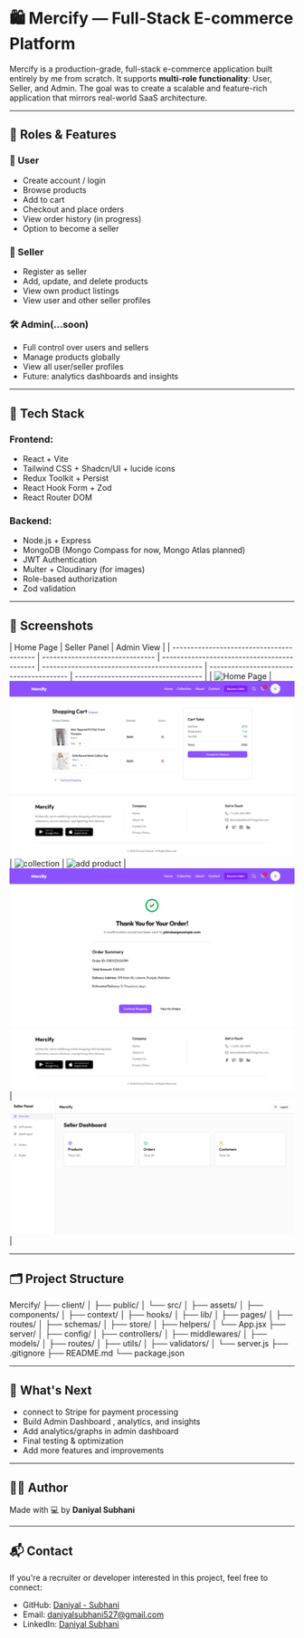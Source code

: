 # 🛍️ Mercify — Full-Stack E-commerce Platform

Mercify is a production-grade, full-stack e-commerce application built entirely by me from scratch. It supports **multi-role functionality**: User, Seller, and Admin. The goal was to create a scalable and feature-rich application that mirrors real-world SaaS architecture.

---

## 🔑 Roles & Features

### 👤 User

- Create account / login
- Browse products
- Add to cart
- Checkout and place orders
- View order history (in progress)
- Option to become a seller

### 🛒 Seller

- Register as seller
- Add, update, and delete products
- View own product listings
- View user and other seller profiles

### 🛠️ Admin(...soon)

- Full control over users and sellers
- Manage products globally
- View all user/seller profiles
- Future: analytics dashboards and insights

---

## 🚀 Tech Stack

### Frontend:

- React + Vite
- Tailwind CSS + Shadcn/UI + lucide icons
- Redux Toolkit + Persist
- React Hook Form + Zod
- React Router DOM

### Backend:

- Node.js + Express
- MongoDB (Mongo Compass for now, Mongo Atlas planned)
- JWT Authentication
- Multer + Cloudinary (for images)
- Role-based authorization
- Zod validation

---

## 📸 Screenshots

| Home Page                                | Seller Panel                    | Admin View                                  |
| ---------------------------------------- | ------------------------------- | ------------------------------------------- | -------------------------------------------- | --------------------------------------- | ----------------------------------- |
| ![Home Page](./screenshots/homepage.png) | ![cart](./screenshots/cart.png) | ![collection](./screenshots/collection.png) | ![add product](./screenshots/addproduct.png) | ![checkout](./screenshots/checkout.png) | ![seller](./screenshots/seller.png) |

---

## 🗂️ Project Structure

Mercify/
├── client/
│   ├── public/
│   └── src/
│       ├── assets/
│       ├── components/
│       ├── context/
│       ├── hooks/
│       ├── lib/
│       ├── pages/
│       ├── routes/
│       ├── schemas/
│       ├── store/
│       ├── helpers/
│       └── App.jsx
├── server/
│   ├── config/
│   ├── controllers/
│   ├── middlewares/
│   ├── models/
│   ├── routes/
│   ├── utils/
│   ├── validators/
│   └── server.js
├── .gitignore
├── README.md
└── package.json


---

## 🎯 What's Next

- connect to Stripe for payment processing
- Build Admin Dashboard , analytics, and insights
- Add analytics/graphs in admin dashboard
- Final testing & optimization
- Add more features and improvements

---

## 👨‍💻 Author

Made with 💻 by **Daniyal Subhani**

---

## 📬 Contact

If you're a recruiter or developer interested in this project, feel free to connect:

- GitHub: [Daniyal - Subhani](https://github.com/daniyal-subhani)
- Email: daniyalsubhani527@gmail.com
- LinkedIn: [Daniyal Subhani](https://www.linkedin.com/in/daniyal-subhani/)
